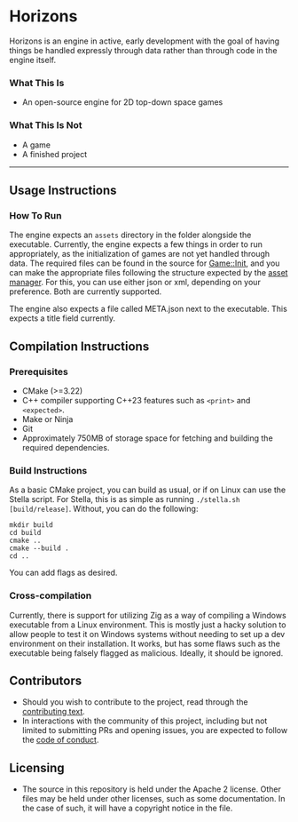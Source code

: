 # Horizons

Horizons is an engine in active, early development with the goal of having things be handled expressly through data rather than through code in the engine itself.

### What This Is
* An open-source engine for 2D top-down space games

### What This Is Not
* A game
* A finished project

---

## Usage Instructions

### How To Run

The engine expects an `assets` directory in the folder alongside the executable.
Currently, the engine expects a few things in order to run appropriately, as the initialization of games are not yet handled through data.
The required files can be found in the source for [Game::Init](src/Game.cpp), and you can make the appropriate files following the structure expected by the [asset manager](src/AssetManager.cpp).
For this, you can use either json or xml, depending on your preference. Both are currently supported.

The engine also expects a file called META.json next to the executable. This expects a title field currently.

## Compilation Instructions

### Prerequisites

* CMake (>=3.22)
* C++ compiler supporting C++23 features such as `<print>` and `<expected>`.
* Make or Ninja
* Git
* Approximately 750MB of storage space for fetching and building the required dependencies.

### Build Instructions

As a basic CMake project, you can build as usual, or if on Linux can use the Stella script.
For Stella, this is as simple as running `./stella.sh [build/release]`. Without, you can do the following:

```shell
mkdir build
cd build
cmake ..
cmake --build .
cd ..
```
You can add flags as desired.

### Cross-compilation

Currently, there is support for utilizing Zig as a way of compiling a Windows executable from a Linux environment.
This is mostly just a hacky solution to allow people to test it on Windows systems without needing to set up a dev environment on their installation.
It works, but has some flaws such as the executable being falsely flagged as malicious. Ideally, it should be ignored.

## Contributors
* Should you wish to contribute to the project, read through the [contributing text](docs/CONTRIBUTING.md).
* In interactions with the community of this project, including but not limited to submitting PRs and opening issues, you are expected to follow the [code of conduct](docs/CODE_OF_CONDUCT.md).

## Licensing
* The source in this repository is held under the Apache 2 license. Other files may be held under other licenses, such as some documentation.
In the case of such, it will have a copyright notice in the file.
